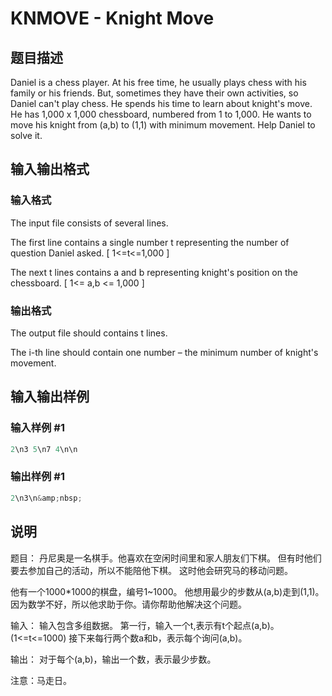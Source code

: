 # KNMOVE - Knight Move

## 题目描述

Daniel is a chess player. At his free time, he usually plays chess with his family or his friends. But, sometimes they have their own activities, so Daniel can't play chess. He spends his time to learn about knight's move. He has 1,000 x 1,000 chessboard, numbered from 1 to 1,000. He wants to move his knight from (a,b) to (1,1) with minimum movement. Help Daniel to solve it.

## 输入输出格式

### 输入格式

The input file consists of several lines.

The first line contains a single number t representing the number of question Daniel asked. \[ 1<=t<=1,000 \]

The next t lines contains a and b representing knight's position on the chessboard. \[ 1<= a,b <= 1,000 \]

### 输出格式

The output file should contains t lines.

The i-th line should contain one number – the minimum number of knight's movement.

## 输入输出样例

### 输入样例 #1

```cpp
2\n3 5\n7 4\n\n
```


### 输出样例 #1

```cpp
2\n3\n&amp;nbsp;
```


## 说明

题目： 丹尼奥是一名棋手。他喜欢在空闲时间里和家人朋友们下棋。 但有时他们要去参加自己的活动，所以不能陪他下棋。 这时他会研究马的移动问题。

他有一个1000*1000的棋盘，编号1~1000。 他想用最少的步数从(a,b)走到(1,1)。 因为数学不好，所以他求助于你。请你帮助他解决这个问题。

输入： 输入包含多组数据。 第一行，输入一个t,表示有t个起点(a,b)。(1<=t<=1000) 接下来每行两个数a和b，表示每个询问(a,b)。

输出： 对于每个(a,b)，输出一个数，表示最少步数。

注意：马走日。

